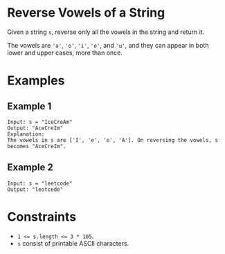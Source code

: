 # Reverse Vowels of a String

Given a string `s`, reverse only all the vowels in the string and return it.

The vowels are `'a'`, `'e'`, `'i'`, `'o'`, and `'u'`, and they can appear in both lower and upper cases, more than once.

# Examples

## Example 1

```text
Input: s = "IceCreAm"
Output: "AceCreIm"
Explanation:
The vowels in s are ['I', 'e', 'e', 'A']. On reversing the vowels, s becomes "AceCreIm".
```

## Example 2

```text
Input: s = "leetcode"
Output: "leotcede"
```

# Constraints

- `1 <= s.length <= 3 * 105`.
- `s` consist of printable ASCII characters.
